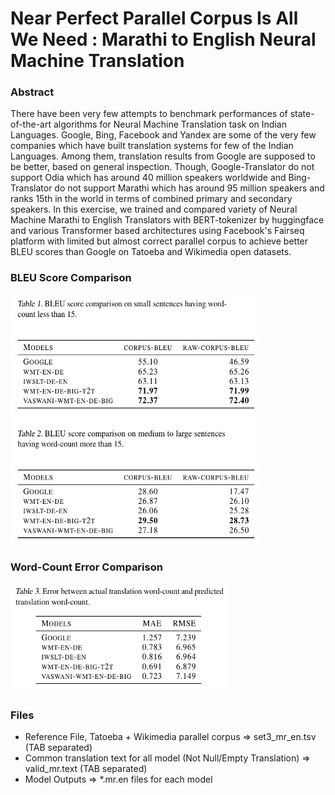 # Near Perfect Parallel Corpus Is All We Need : Marathi to English Neural Machine Translation

### Abstract

There have been very few attempts to benchmark performances of state-of-the-art algorithms for Neural Machine Translation task on Indian Languages. Google, Bing, Facebook and Yandex are some of the very few companies which have built translation systems for few of the Indian Languages. Among them, translation results from Google are supposed to be better, based on general inspection. Though, Google-Translator do not support Odia which has around 40 million speakers worldwide and Bing-Translator do not support Marathi which has around 95 million speakers and ranks 15th in the world in terms of combined primary and secondary speakers. In this exercise, we trained and compared variety of Neural Machine Marathi to English Translators with BERT-tokenizer by huggingface and various Transformer based architectures using Facebook's Fairseq platform with limited but almost correct parallel corpus to achieve better BLEU scores than Google on Tatoeba and Wikimedia open datasets.

### BLEU Score Comparison

<img src="./bleu_scores.png" height="400" width="400">

### Word-Count Error Comparison

<img src="./wordcount_error.png" height="175" width="350">

### Files

* Reference File, Tatoeba + Wikimedia parallel corpus => set3_mr_en.tsv (TAB separated)
* Common translation text for all model (Not Null/Empty Translation) => valid_mr.text (TAB separated)
* Model Outputs => \*.mr.en files for each model
